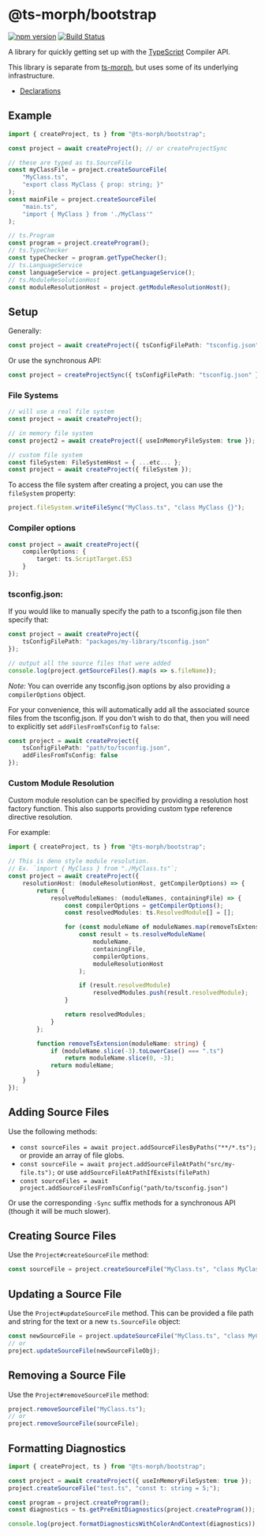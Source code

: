 # @ts-morph/bootstrap

[![npm version](https://badge.fury.io/js/%40ts-morph%2Fbootstrap.svg)](https://badge.fury.io/js/%40ts-morph%2Fbootstrap)
[![Build Status](https://travis-ci.org/dsherret/ts-morph.svg?branch=latest)](https://travis-ci.org/dsherret/ts-morph)

A library for quickly getting set up with the [TypeScript](https://github.com/Microsoft/TypeScript) Compiler API.

This library is separate from [ts-morph](https://github.com/dsherret/ts-morph/blob/latest/packages/ts-morph/), but uses some of its underlying infrastructure.

* [Declarations](https://github.com/dsherret/ts-morph/blob/latest/packages/bootstrap/lib/ts-morph-bootstrap.d.ts)

## Example

```ts
import { createProject, ts } from "@ts-morph/bootstrap";

const project = await createProject(); // or createProjectSync

// these are typed as ts.SourceFile
const myClassFile = project.createSourceFile(
    "MyClass.ts",
    "export class MyClass { prop: string; }"
);
const mainFile = project.createSourceFile(
    "main.ts",
    "import { MyClass } from './MyClass'"
);

// ts.Program
const program = project.createProgram();
// ts.TypeChecker
const typeChecker = program.getTypeChecker();
// ts.LanguageService
const languageService = project.getLanguageService();
// ts.ModuleResolutionHost
const moduleResolutionHost = project.getModuleResolutionHost();
```

## Setup

Generally:

```ts
const project = await createProject({ tsConfigFilePath: "tsconfig.json" });
```

Or use the synchronous API:

```ts
const project = createProjectSync({ tsConfigFilePath: "tsconfig.json" });
```

### File Systems

```ts
// will use a real file system
const project = await createProject();

// in memory file system
const project2 = await createProject({ useInMemoryFileSystem: true });

// custom file system
const fileSystem: FileSystemHost = { ...etc... };
const project = await createProject({ fileSystem });
```

To access the file system after creating a project, you can use the `fileSystem` property:

```ts
project.fileSystem.writeFileSync("MyClass.ts", "class MyClass {}");
```

### Compiler options

```ts
const project = await createProject({
    compilerOptions: {
        target: ts.ScriptTarget.ES3
    }
});
```

### tsconfig.json:

If you would like to manually specify the path to a tsconfig.json file then specify that:

```ts
const project = await createProject({
    tsConfigFilePath: "packages/my-library/tsconfig.json"
});

// output all the source files that were added
console.log(project.getSourceFiles().map(s => s.fileName));
```

*Note:* You can override any tsconfig.json options by also providing a `compilerOptions` object.

For your convenience, this will automatically add all the associated source files from the tsconfig.json. If you don't wish to do that, then you will need to explicitly set `addFilesFromTsConfig` to `false`:

```ts
const project = await createProject({
    tsConfigFilePath: "path/to/tsconfig.json",
    addFilesFromTsConfig: false
});
```

### Custom Module Resolution

Custom module resolution can be specified by providing a resolution host factory function. This also supports providing custom type reference directive resolution.

For example:

```ts
import { createProject, ts } from "@ts-morph/bootstrap";

// This is deno style module resolution.
// Ex. `import { MyClass } from "./MyClass.ts"`;
const project = await createProject({
    resolutionHost: (moduleResolutionHost, getCompilerOptions) => {
        return {
            resolveModuleNames: (moduleNames, containingFile) => {
                const compilerOptions = getCompilerOptions();
                const resolvedModules: ts.ResolvedModule[] = [];

                for (const moduleName of moduleNames.map(removeTsExtension)) {
                    const result = ts.resolveModuleName(
                        moduleName,
                        containingFile,
                        compilerOptions,
                        moduleResolutionHost
                    );

                    if (result.resolvedModule)
                        resolvedModules.push(result.resolvedModule);
                }

                return resolvedModules;
            }
        };

        function removeTsExtension(moduleName: string) {
            if (moduleName.slice(-3).toLowerCase() === ".ts")
                return moduleName.slice(0, -3);
            return moduleName;
        }
    }
});
```

## Adding Source Files

Use the following methods:

* `const sourceFiles = await project.addSourceFilesByPaths("**/*.ts");` or provide an array of file globs.
* `const sourceFile = await project.addSourceFileAtPath("src/my-file.ts");` or use `addSourceFileAtPathIfExists(filePath)`
* `const sourceFiles = await project.addSourceFilesFromTsConfig("path/to/tsconfig.json")`

Or use the corresponding `-Sync` suffix methods for a synchronous API (though it will be much slower).

## Creating Source Files

Use the `Project#createSourceFile` method:

```ts
const sourceFile = project.createSourceFile("MyClass.ts", "class MyClass {}");
```

## Updating a Source File

Use the `Project#updateSourceFile` method. This can be provided a file path and string for the text or a new `ts.SourceFile` object:

```ts
const newSourceFile = project.updateSourceFile("MyClass.ts", "class MyClass {}");
// or
project.updateSourceFile(newSourceFileObj);
```

## Removing a Source File

Use the `Project#removeSourceFile` method:

```ts
project.removeSourceFile("MyClass.ts");
// or
project.removeSourceFile(sourceFile);
```

## Formatting Diagnostics

```ts
import { createProject, ts } from "@ts-morph/bootstrap";

const project = await createProject({ useInMemoryFileSystem: true });
project.createSourceFile("test.ts", "const t: string = 5;");

const program = project.createProgram();
const diagnostics = ts.getPreEmitDiagnostics(project.createProgram());

console.log(project.formatDiagnosticsWithColorAndContext(diagnostics));
```
